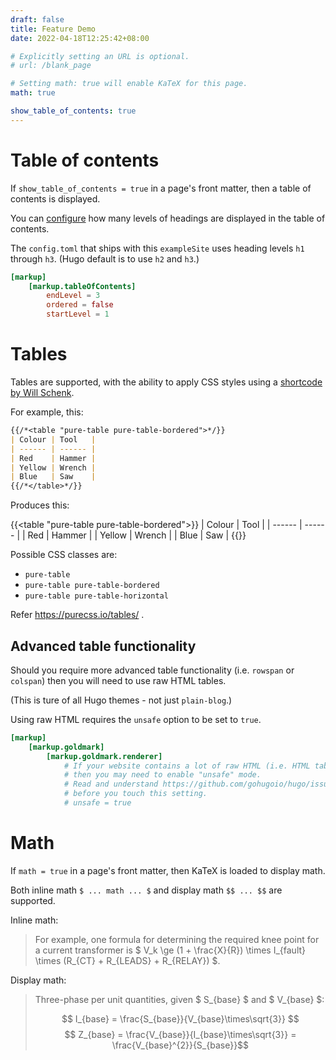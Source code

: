 ```yaml
---
draft: false
title: Feature Demo
date: 2022-04-18T12:25:42+08:00

# Explicitly setting an URL is optional.
# url: /blank_page

# Setting math: true will enable KaTeX for this page.
math: true

show_table_of_contents: true
---
```


# Table of contents

If `show_table_of_contents = true` in a page's front matter, then a table of contents is displayed.

You can [configure](https://gohugo.io/getting-started/configuration-markup/#table-of-contents) how many levels of headings are displayed in the table of contents.

The `config.toml` that ships with this `exampleSite` uses heading levels `h1` through `h3`. (Hugo default is to use `h2` and `h3`.)

```toml
[markup]
	[markup.tableOfContents]
		endLevel = 3
		ordered = false
		startLevel = 1
```

# Tables

Tables are supported, with the ability to apply CSS styles using a [shortcode by Will Schenk](<!-- https://willschenk.com/articles/2020/styling_tables_with_hugo/ -->).

For example, this:

<!-- Note /* */ used to prevent Hugo running the shortcode below. https://liatas.com/posts/escaping-hugo-shortcodes/ -->

```md
{{/*<table "pure-table pure-table-bordered">*/}}
| Colour | Tool   |
| ------ | ------ |
| Red    | Hammer |
| Yellow | Wrench |
| Blue   | Saw    |
{{/*</table>*/}}
```

Produces this:

{{<table "pure-table pure-table-bordered">}}
| Colour | Tool   |
| ------ | ------ |
| Red    | Hammer |
| Yellow | Wrench |
| Blue   | Saw    |
{{</table>}}

Possible CSS classes are:

* `pure-table`
* `pure-table pure-table-bordered`
* `pure-table pure-table-horizontal`

Refer https://purecss.io/tables/ .

## Advanced table functionality

Should you require more advanced table functionality (i.e. `rowspan` or `colspan`) then you will need to use raw HTML tables.

(This is ture of all Hugo themes - not just `plain-blog`.)

Using raw HTML requires the `unsafe` option to be set to `true`.

```toml
[markup]
	[markup.goldmark]
		[markup.goldmark.renderer]
			# If your website contains a lot of raw HTML (i.e. HTML tables)
			# then you may need to enable "unsafe" mode.
			# Read and understand https://github.com/gohugoio/hugo/issues/6581
			# before you touch this setting.
			# unsafe = true
```



# Math

If `math = true` in a page's front matter, then KaTeX is loaded to display math.

Both inline math `$ ... math ... $` and display math `$$ ... $$` are supported.

Inline math:

> For example, one formula for determining the required knee point for a current transformer is $ V_k \ge (1 + \frac{X}{R}) \times I_{fault} \times (R_{CT} + R_{LEADS} + R_{RELAY}) $.

Display math:

> Three-phase per unit quantities, given $ S_{base} $ and $ V_{base} $:
>
> $$ I_{base} = \frac{S_{base}}{V_{base}\times\sqrt{3}} $$
> $$ Z_{base} = \frac{V_{base}}{I_{base}\times\sqrt{3}} = \frac{V_{base}^{2}}{S_{base}}$$
>